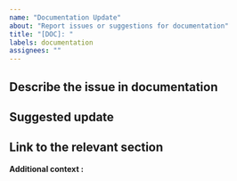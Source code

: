 ```yaml
---
name: "Documentation Update"
about: "Report issues or suggestions for documentation"
title: "[DOC]: "
labels: documentation
assignees: ""
---
```


<!-- This file includes comments for guidance. No need to delete them, they will not appear in the final issue. e.g. current line -->

<!-- Please use bullet points instead of paragraphs to keep your issue clear and easy to follow. -->

## Describe the issue in documentation

<!-- What is incorrect, unclear or missing in the current documentation? -->

## Suggested update

<!-- What should be updated or added? -->

## Link to the relevant section

<!-- Add links to help navigate to the documentatin. To add a link, use the format: [Link Text](URL). For example: [GitHub](https://github.com) -->

**Additional context :**

<!-- Add any extra details -->
